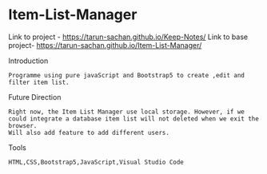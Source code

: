 # Item-List-Manager

Link to project - https://tarun-sachan.github.io/Keep-Notes/
Link to base project- https://tarun-sachan.github.io/Item-List-Manager/

Introduction

    Programme using pure javaScript and Bootstrap5 to create ,edit and filter item list.
    

Future Direction

    Right now, the Item List Manager use local storage. However, if we could integrate a database item list will not deleted when we exit the browser.
    Will also add feature to add different users.
    

Tools

    HTML,CSS,Bootstrap5,JavaScript,Visual Studio Code


